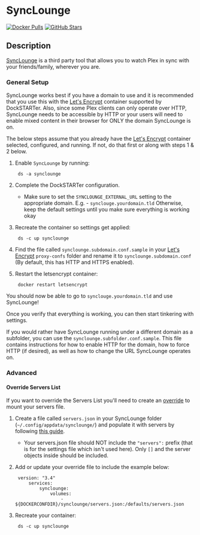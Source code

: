# SyncLounge

[![Docker Pulls](https://img.shields.io/docker/pulls/linuxserver/synclounge?style=flat-square&color=607D8B&label=docker%20pulls&logo=docker)](https://hub.docker.com/r/linuxserver/synclounge)
[![GitHub Stars](https://img.shields.io/github/stars/linuxserver/docker-synclounge?style=flat-square&color=607D8B&label=github%20stars&logo=github)](https://github.com/linuxserver/docker-synclounge)

## Description

[SyncLounge](https://synclounge.tv/) is a third party tool that allows you to watch Plex in sync with your friends/family, wherever you are.

### General Setup

SyncLounge works best if you have a domain to use and it is recommended that you use this with the [Let's Encrypt](https://dockstarter.com/apps/letsencrypt/) container supported by DockSTARTer. Also, since some Plex clients can only operate over HTTP, SyncLounge needs to be accessible by HTTP or your users will need to enable mixed content in their browser for ONLY the domain SyncLounge is on.

The below steps assume that you already have the [Let's Encrypt](https://dockstarter.com/apps/letsencrypt/) container selected, configured, and running. If not, do that first or along with steps 1 & 2 below.

1. Enable `SyncLounge` by running:

        ds -a synclounge

2. Complete the DockSTARTer configuration.

    - Make sure to set the `SYNCLOUNGE_EXTERNAL_URL` setting to the appropriate domain. E.g. - `synclouge.yourdomain.tld`
    Otherwise, keep the default settings until you make sure everything is working okay

3. Recreate the container so settings get applied:

        ds -c up synclounge

4. Find the file called `synclounge.subdomain.conf.sample` in your [Let's Encrypt](https://dockstarter.com/apps/letsencrypt/) `proxy-confs` folder and rename it to `synclounge.subdomain.conf` (By default, this has HTTP and HTTPS enabled).

5. Restart the letsencrypt container:

        docker restart letsencrypt

You should now be able to go to `synclouge.yourdomain.tld` and use SyncLounge!

Once you verify that everything is working, you can then start tinkering with settings.

If you would rather have SyncLounge running under a different domain as a subfolder, you can use the `synclounge.subfolder.conf.sample`. This file contains instructions for how to enable HTTP for the domain, how to force HTTP (if desired), as well as how to change the URL SyncLounge operates on.

### Advanced

#### Override Servers List

If you want to override the Servers List you'll need to create an [override](https://dockstarter.com/overrides/introduction) to mount your servers file.

1. Create a file called `servers.json` in your SyncLounge folder (`~/.config/appdata/synclounge/`) and populate it with servers by following [this guide](http://docs.synclounge.tv/self-hosted/settings/#customize-the-entire-list).

    - Your servers.json file should NOT include the `"servers":` prefix (that is for the settings file which isn't used here). Only `[]` and the server objects inside should be included.

2. Add or update your override file to include the example below:

        version: "3.4"
            services:
                synclounge:
                    volumes:
                        - ${DOCKERCONFDIR}/synclounge/servers.json:/defaults/servers.json

3. Recreate your container:

        ds -c up synclounge
